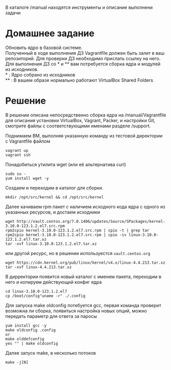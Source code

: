 В каталоге /manual находятся инструменты и описание выполнени задачи

# Домашнее задание  

Обновить ядро в базовой системе.  
Полученный в ходе выполнения ДЗ Vagrantfile должен быть залит в ваш репозиторий. Для проверки ДЗ необходимо прислать ссылку на него.  
Для выполнения ДЗ со * и ** вам потребуется сборка ядра и модулей из исходников.  
\* : Ядро собрано из исходников  
** : В вашем образе нормально работают VirtualBox Shared Folders  

# Решение  
В решении описанa непосредственно сборка ядра на /manual/Vagrantfile для описания установки VirtualBox, Vagrant, Packer, и настройки Git, смотрите файлы с соответствующими именами разделе /support.   
  
Поднимаем ВМ, выполняя указанную команду из тестовой директории с Vagrantfile файлом  
```
vagrant up 
vagrant ssh  
```
Понадобиться утилита wget (или её альтернатива сurl)  
```
sudo su -
yum install wget -y
```
Создаем и переходим в каталог для сборки.  
``` 
mkdir /opt/src/kernel && cd /opt/src/kernel
```  
Далее качиваем rpm пакет с наличием исходного кода ядра с одного из указанных ресурсов, и достаем исходники   
```
wget http://vault.centos.org/7.0.1406/updates/Source/SPackages/kernel-3.10.0-123.1.2.el7.src.rpm
rpm2cpio kernel-3.10.0-123.1.2.el7.src.rpm | cpio -t | grep tar
rpm2cpio kernel-3.10.0-123.1.2.el7.src.rpm | cpio -iv linux-3.10.0-123.1.2.el7.tar.xz  
tar -xvf linux-3.10.0-123.1.2.el7.tar.xz  
```
или другой ресурс, но в решении используестся `vault.centos.org`  
```
wget https://cdn.kernel.org/pub/linux/kernel/v4.x/linux-4.4.213.tar.xz
tar -xvf linux-4.4.213.tar.xz
```
В дирректории появится новый каталог с именем пакета, переходим в него и копируем действующий конфиг ядра  
```
cd linux-3.10.0-123.1.2.el7
cp /boot/config"uname -r" ./.config
```
Для запуска make oldconfig потебуется gcc, первая команда проверит возможна ли сборка, появиться настройка новых опций, можно передать параметр для ответа за паросы  
```
yum install gcc -y
make oldconfig .config 
or
make olddefconfig
yes "" | make oldconfig
```
Далее запуск make, в несколько потоков  
```  
make -j[N]  
```
